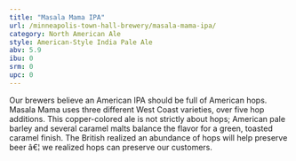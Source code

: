 ```yaml
---
title: "Masala Mama IPA"
url: /minneapolis-town-hall-brewery/masala-mama-ipa/
category: North American Ale
style: American-Style India Pale Ale
abv: 5.9
ibu: 0
srm: 0
upc: 0
---
```

Our brewers believe an American IPA should be full of American hops. Masala Mama uses three different West Coast varieties, over five hop additions. This copper-colored ale is not strictly about hops; American pale barley and several caramel malts balance the flavor for a green, toasted caramel finish. The British realized an abundance of hops will help preserve beer â€¦ we realized hops can preserve our customers.
